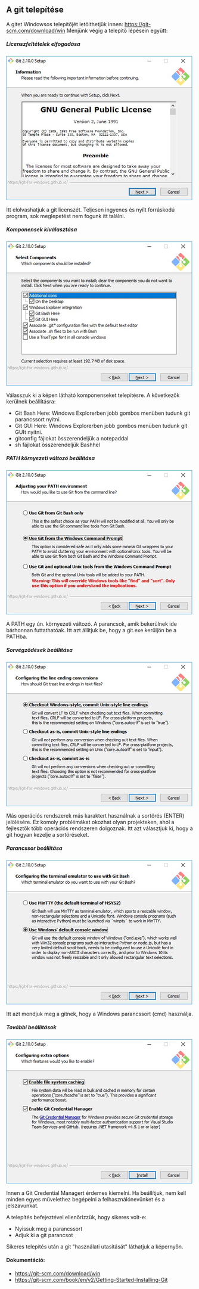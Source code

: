 ## A git telepítése
A gitet Windowsos telepítőjét letölthetjük innen: https://git-scm.com/download/win
Menjünk végig a telepítő lépésein együtt:

##### Licenszfeltételek elfogadása
![Licenszfeltételek elfogadása](./image/git_install1.jpg)

Itt elolvashatjuk a git licenszét. Teljesen ingyenes és nyílt forráskodú program, sok meglepetést nem fogunk itt találni.

##### Komponensek kiválasztása
![Komponensek kiválasztása](./image/git_install2.jpg)

Válasszuk ki a képen látható komponenseket telepítésre. A következők kerülnek beállításra:
- Git Bash Here: Windows Explorerben jobb gombos menüben tudunk git parancssort nyitni.
- Git GUI Here: Windows Explorerben jobb gombos menüben tudunk git GUIt nyitni.
- gitconfig fájlokat összerendeljük a notepaddal
- sh fájlokat összerendeljük Bashhel

##### PATH környezeti változó beállítása
![PATH környezeti változó beállítása](./image/git_install3.jpg)

A PATH egy ún. környezeti változó. A parancsok, amik bekerülnek ide bárhonnan futtathatóak.
Itt azt állítjuk be, hogy a git.exe kerüljön be a PATHba.

##### Sorvégződések beállítása
![Sorvégződések beállítása](./image/git_install4.jpg)

Más operációs rendszerek más karaktert használnak a sortörés (ENTER) jelölésére.
Ez komoly problémákat okozhat olyan projekteken, ahol a fejlesztők több operációs rendszeren dolgoznak.
Itt azt választjuk ki, hogy a git hogyan kezelje a sortöréseket.

##### Parancssor beállítása
![Parancssor beállítása](./image/git_install5.jpg)

Itt azt mondjuk meg a gitnek, hogy a Windows parancssort (cmd) használja.

##### További beállítások
![További beállítások](./image/git_install6.jpg)

Innen a Git Credential Managert érdemes kiemelni. Ha beállítjuk, nem kell minden egyes művelethez begépelni a felhasználónevünket és a jelszavunkat.

A telepítés befejeztével ellenőrizzük, hogy sikeres volt-e:
- Nyissuk meg a parancssort
- Adjuk ki a git parancsot

Sikeres telepítés után a git "használati utasítását" láthatjuk a képernyőn.

#### Dokumentáció:  
- https://git-scm.com/download/win
- https://git-scm.com/book/en/v2/Getting-Started-Installing-Git
